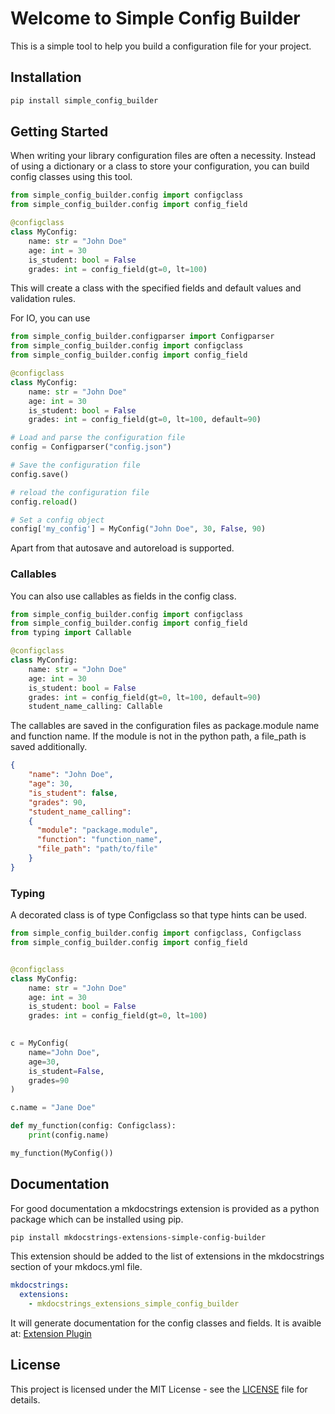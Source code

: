 # Welcome to Simple Config Builder

This is a simple tool to help you build a configuration file for your project.

## Installation

```bash
pip install simple_config_builder
```

## Getting Started
When writing your library configuration files are often a necessity. 
Instead of using a dictionary or a class to store your configuration,
you can build config classes using this tool.

```python
from simple_config_builder.config import configclass
from simple_config_builder.config import config_field

@configclass
class MyConfig:
    name: str = "John Doe"
    age: int = 30
    is_student: bool = False
    grades: int = config_field(gt=0, lt=100)
```

This will create a class with the specified fields and default values and validation rules.

For IO, you can use 
```python
from simple_config_builder.configparser import Configparser
from simple_config_builder.config import configclass
from simple_config_builder.config import config_field

@configclass
class MyConfig:
    name: str = "John Doe"
    age: int = 30
    is_student: bool = False
    grades: int = config_field(gt=0, lt=100, default=90)

# Load and parse the configuration file
config = Configparser("config.json")

# Save the configuration file
config.save()

# reload the configuration file
config.reload()

# Set a config object
config['my_config'] = MyConfig("John Doe", 30, False, 90)
```

Apart from that autosave and autoreload is supported. 

### Callables
You can also use callables as fields in the config class. 
```python
from simple_config_builder.config import configclass
from simple_config_builder.config import config_field
from typing import Callable

@configclass
class MyConfig:
    name: str = "John Doe"
    age: int = 30
    is_student: bool = False
    grades: int = config_field(gt=0, lt=100, default=90)
    student_name_calling: Callable
```
The callables are saved in the configuration files as package.module
name and function name. If the module is not in the python path,
a file_path is saved additionally.

```json
{
    "name": "John Doe",
    "age": 30,
    "is_student": false,
    "grades": 90,
    "student_name_calling": 
    {
      "module": "package.module",
      "function": "function_name",
      "file_path": "path/to/file"
    }
}
```


### Typing
A decorated class is of type Configclass so that type hints can be used.

```python
from simple_config_builder.config import configclass, Configclass
from simple_config_builder.config import config_field


@configclass
class MyConfig:
    name: str = "John Doe"
    age: int = 30
    is_student: bool = False
    grades: int = config_field(gt=0, lt=100)

    
c = MyConfig(
    name="John Doe",
    age=30,
    is_student=False,
    grades=90
)    

c.name = "Jane Doe"

def my_function(config: Configclass):
    print(config.name)

my_function(MyConfig())

```



## Documentation
For good documentation a mkdocstrings extension is provided as 
a python package which can be installed using pip.

```bash
pip install mkdocstrings-extensions-simple-config-builder
```

This extension should be added to the list of extensions 
in the mkdocstrings section of your mkdocs.yml file.

```yaml
mkdocstrings:
  extensions:
    - mkdocstrings_extensions_simple_config_builder
```
It will generate documentation for the config classes and fields.
It is avaible at: 
[Extension Plugin](https://github.com/jogehl/mkdocstrings-extensions-simple-config-builder) 

## License
This project is licensed under the MIT License - see the [LICENSE](license.md) file for details.